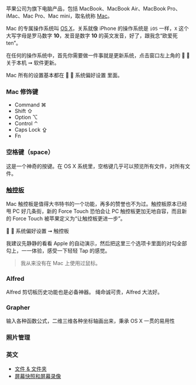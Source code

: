 苹果公司为旗下电脑产品，包括 MacBook、MacBook Air、MacBook Pro、iMac、Mac Pro、Mac mini，取名统称 [Mac](http://www.apple.com/mac/)。

Mac 的专属操作系统叫 [OS X](http://www.apple.com/osx/)，关系就像 iPhone 的操作系统是 `iOS` 一样，`X` 这个大写字母是罗马数字 **10**，发音是数字 **10** 的英文发音，好了，跟我念“欧爱死 ten”。

在任何的操作系统中，首先你需要做一件事就是更新系统，点击窗口左上角的  ➞ 关于本机 ➞ 软件更新。

Mac 所有的设置基本都在  ➞ 系统偏好设置 里面。

### Mac 修饰键

- Command ⌘
- Shift ⇧
- Option ⌥
- Control ⌃
- Caps Lock ⇪
- Fn

### 空格键（space）
这是一个神奇的按键。在 OS X 系统里，空格键几乎可以预览所有文件，对所有文件。

### [触控板](https://support.apple.com/zh-cn/HT204352)
Mac 触控板是值得大书特书的一个功能，再多的赞誉也不为过。触控板原本已经甩 PC 好几条街，新的 Force Touch 恐怕会让 PC 触控板更加无地自容，而且新的 Force Touch 被苹果定义为“让触控板更进一步”。

 ➞ 系统偏好设置 ➞ 触控板

我建议先静静的看看 Apple 的自动演示，然后把这里三个选项卡里面的对勾全部勾上，一一体验，感受一下轻轻 Tap 的感觉。

> 我从来没有在 Mac 上使用过鼠标。

### Alfred
Alfred 剪切板历史功能也是必备神器。
绳命诚可贵，Alfred 大法好。

### Grapher
输入各种函数公式，二维三维各种坐标轴画出来，秉承 OS X 一贯的易用性

### 照片管理

### 英文

- [文件 & 文件夹](file.md)
- [屏幕快照和屏幕录像](price-screen.md)